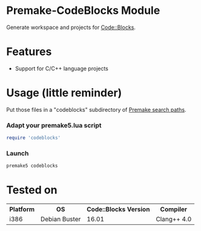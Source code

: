 # Premake-CodeBlocks Module
Generate workspace and projects for [Code::Blocks](http://www.codeblocks.org/).

# Features
- Support for C/C++ language projects

# Usage (little reminder)
Put those files in a "codeblocks" subdirectory of [Premake search paths](https://github.com/premake/premake-core/wiki/Locating-Scripts).

### Adapt your premake5.lua script
```lua
require 'codeblocks'
```

### Launch
```sh
premake5 codeblocks
```

# Tested on
<table>
<tr>
	<th>Platform</th>	<th>OS</th>	<th>Code::Blocks Version</th>	<th>Compiler</th>
</tr>
<tr>
	<td>i386</td>	<td>Debian Buster</td>	<td>16.01</td>	<td>Clang++ 4.0</td>
</tr>
</table>
